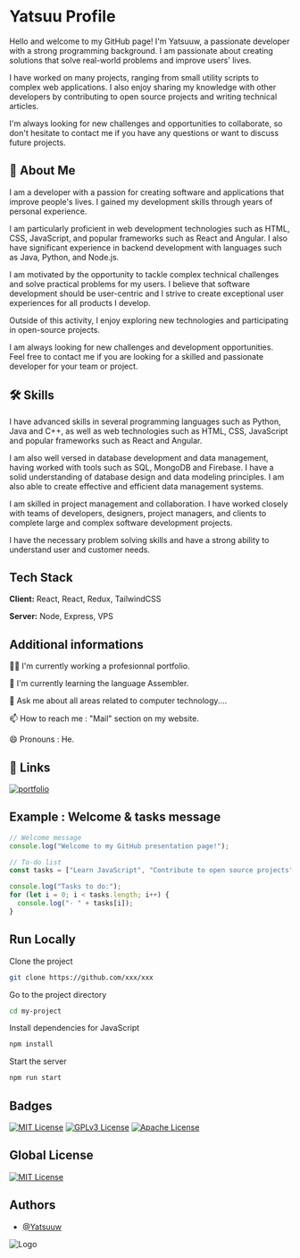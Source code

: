 # Yatsuu Profile
Hello and welcome to my GitHub page! I'm Yatsuuw, a passionate developer with a strong programming background. I am passionate about creating solutions that solve real-world problems and improve users' lives. 

I have worked on many projects, ranging from small utility scripts to complex web applications. I also enjoy sharing my knowledge with other developers by contributing to open source projects and writing technical articles.

I'm always looking for new challenges and opportunities to collaborate, so don't hesitate to contact me if you have any questions or want to discuss future projects.
## 🚀 About Me
I am a developer with a passion for creating software and applications that improve people's lives. I gained my development skills through years of personal experience.

I am particularly proficient in web development technologies such as HTML, CSS, JavaScript, and popular frameworks such as React and Angular. I also have significant experience in backend development with languages such as Java, Python, and Node.js.

I am motivated by the opportunity to tackle complex technical challenges and solve practical problems for my users. I believe that software development should be user-centric and I strive to create exceptional user experiences for all products I develop.

Outside of this activity, I enjoy exploring new technologies and participating in open-source projects.

I am always looking for new challenges and development opportunities. Feel free to contact me if you are looking for a skilled and passionate developer for your team or project.
## 🛠 Skills
I have advanced skills in several programming languages such as Python, Java and C++, as well as web technologies such as HTML, CSS, JavaScript and popular frameworks such as React and Angular.

I am also well versed in database development and data management, having worked with tools such as SQL, MongoDB and Firebase. I have a solid understanding of database design and data modeling principles. I am also able to create effective and efficient data management systems.

I am skilled in project management and collaboration. I have worked closely with teams of developers, designers, project managers, and clients to complete large and complex software development projects.

I have the necessary problem solving skills and have a strong ability to understand user and customer needs.
## Tech Stack

**Client:** React, React, Redux, TailwindCSS

**Server:** Node, Express, VPS


## Additional informations
👩‍💻 I'm currently working a profesionnal portfolio.

🧠 I'm currently learning the language Assembler.

💬 Ask me about all areas related to computer technology....

📫 How to reach me : "Mail" section on my website.

😄 Pronouns : He.


## 🔗 Links
[![portfolio](https://img.shields.io/badge/%F0%9F%93%B8-Website-black)](https://yatsuu.fr/)


## Example : Welcome & tasks message

```javascript
// Welcome message
console.log("Welcome to my GitHub presentation page!");

// To-do list
const tasks = ["Learn JavaScript", "Contribute to open source projects", "Create personal projects"];

console.log("Tasks to do:");
for (let i = 0; i < tasks.length; i++) {
  console.log("- " + tasks[i]);
}

```


## Run Locally

Clone the project

```bash
git clone https://github.com/xxx/xxx
```

Go to the project directory

```bash
cd my-project
```

Install dependencies for JavaScript

```bash
npm install
```

Start the server

```bash
npm run start
```


## Badges

[![MIT License](https://img.shields.io/badge/License-MIT-green.svg)](https://choosealicense.com/licenses/mit/)
[![GPLv3 License](https://img.shields.io/badge/License-GPL%20v3-yellow.svg)](https://opensource.org/licenses/)
[![Apache License](https://img.shields.io/badge/Licence-Apache-blue)](https://www.apache.org/licenses/LICENSE-2.0)

## Global License

[![MIT License](https://img.shields.io/badge/Licence-MIT-red)](https://choosealicense.com/licenses/mit/)
## Authors

- [@Yatsuuw](https://www.github.com/yatsuuw)


![Logo](https://yatsuu.fr/assets/Bocchi.jpg)
